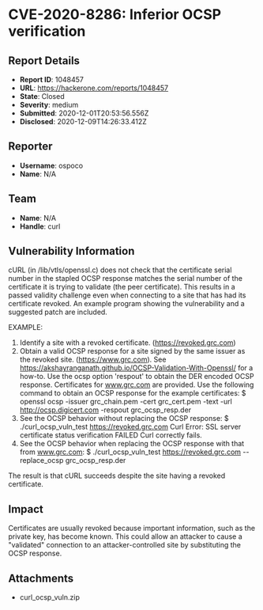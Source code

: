 # CVE-2020-8286: Inferior OCSP verification

## Report Details
- **Report ID**: 1048457
- **URL**: https://hackerone.com/reports/1048457
- **State**: Closed
- **Severity**: medium
- **Submitted**: 2020-12-01T20:53:56.556Z
- **Disclosed**: 2020-12-09T14:26:33.412Z

## Reporter
- **Username**: ospoco
- **Name**: N/A

## Team
- **Name**: N/A
- **Handle**: curl

## Vulnerability Information
cURL (in /lib/vtls/openssl.c) does not check that the certificate serial number in the stapled OCSP response matches the serial number of the certificate it is trying to validate (the peer certificate). This results in a passed validity challenge even when connecting to a site that has had its certificate revoked.
 An example program showing the vulnerability and a suggested patch are included.

EXAMPLE: 
1. Identify a site with a revoked certificate. (https://revoked.grc.com) 
2. Obtain a valid OCSP response for a site signed by the same issuer as 
   the revoked site. (https://www.grc.com). See 
   https://akshayranganath.github.io/OCSP-Validation-With-Openssl/ for a 
   how-to. Use the ocsp option 'respout' to obtain the DER encoded OCSP 
   response. 
   Certificates for www.grc.com are provided. Use the following 
   command to obtain an OCSP response for the example certificates: 
   $ openssl ocsp -issuer grc_chain.pem -cert grc_cert.pem -text -url http://ocsp.digicert.com -respout grc_ocsp_resp.der 
3. See the OCSP behavior without replacing the OCSP response: 
     $ ./curl_ocsp_vuln_test https://revoked.grc.com 
     Curl Error: SSL server certificate status verification FAILED 
   Curl correctly fails. 
4. See the OCSP behavior when replacing the OCSP response with that 
   from www.grc.com: 
     $ ./curl_ocsp_vuln_test https://revoked.grc.com --replace_ocsp grc_ocsp_resp.der 
     <!DOCTYPE html PUBLIC... 
   
The result is that cURL succeeds despite the site having a revoked certificate.

## Impact

Certificates are usually revoked because important information, such as the private key, has become known. This could allow an attacker to cause a "validated" connection to an attacker-controlled site by substituting the OCSP response.

## Attachments
- curl_ocsp_vuln.zip

